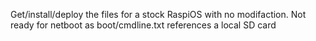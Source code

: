 Get/install/deploy the files for a stock RaspiOS with no modifaction.
Not ready for netboot as boot/cmdline.txt references a local SD card

